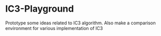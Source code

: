 # IC3-Playground
Prototype some ideas related to  IC3 algorithm. Also make a comparison environment for various implementation of IC3
